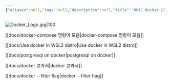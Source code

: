 ```yaml
---
{"aliases":null,"tags":null,"description":null,"title":"001C docker 🐳","created":"2024-08-31T21:52:27","updated":"2024-11-21T00:12:24","dg-publish":true,"permalink":"/docs/index/001-c-docker/","dgPassFrontmatter":true}
---
```


![Docker_Logo.jpg|100](/img/user/docs/assets/Docker_Logo.jpg)

[[docs/docker-compose 명령어 모음\|docker-compose 명령어 모음]]

[[docs/Use docker in WSL2 distro\|Use docker in WSL2 distro]]

[[docs/postgresql on docker\|postgresql on docker]]

[[docs/docker 교과서\|docker 교과서]]

[[docs/docker --filter flag\|docker --filter flag]]
